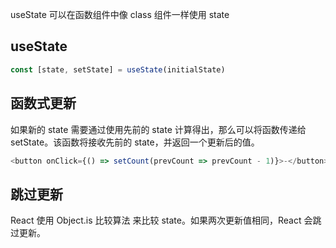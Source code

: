 useState 可以在函数组件中像 class 组件一样使用 state

## useState

```js
const [state, setState] = useState(initialState)
```

## 函数式更新

如果新的 state 需要通过使用先前的 state 计算得出，那么可以将函数传递给 setState。该函数将接收先前的 state，并返回一个更新后的值。

```js
<button onClick={() => setCount(prevCount => prevCount - 1)}>-</button>
```

## 跳过更新

React 使用 Object.is 比较算法 来比较 state。如果两次更新值相同，React 会跳过更新。
